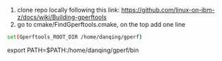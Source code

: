 1. clone repo locally following this link: https://github.com/linux-on-ibm-z/docs/wiki/Building-gperftools
2. go to cmake/FindGperftools.cmake, on the top add one line 
```bash
set(Gperftools_ROOT_DIR /home/danqing/gperf)
```

export PATH=$PATH:/home/danqing/gperf/bin
